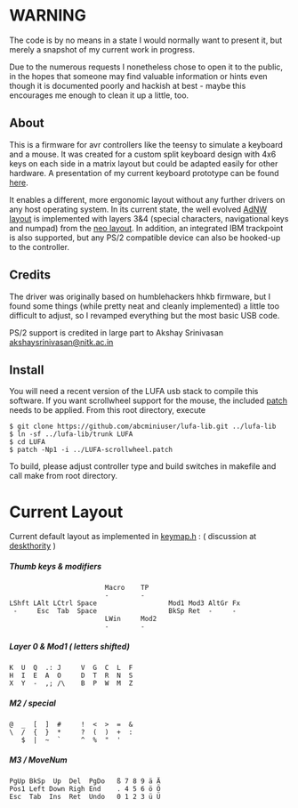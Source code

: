 **WARNING**
=================
The code is by no means in a state I would normally want to present it, but merely a snapshot of my current work in progress.

Due to the numerous requests I nonetheless chose to open it to the public, in the hopes that someone may find valuable information or hints even though it is documented poorly and hackish at best - maybe this encourages me enough to clean it up a little, too. 


About
-----
This is a firmware for avr controllers like the teensy to simulate a keyboard and a mouse. It was created for a custom split keyboard design with 4x6 keys on each side in a matrix layout but could be adapted easily for other hardware. A presentation of my current keyboard prototype can be found [here][DT_hw].

It enables a different, more ergonomic layout without any further drivers on any host operating system. In its current state, the well evolved [AdNW layout][adnw] is implemented with layers 3&4 (special characters, navigational keys and numpad) from the [neo layout][neo]. In addition, an integrated IBM trackpoint is also supported, but any PS/2 compatible device can also be hooked-up to the controller.


Credits
-------
The driver was originally based on humblehackers hhkb firmware, but I found some things (while pretty neat and cleanly implemented) a little too difficult to adjust, so I revamped everything but the most basic USB code.

PS/2 support is credited in large part to Akshay Srinivasan <akshaysrinivasan@nitk.ac.in>


Install
-------
You will need a recent version of the LUFA usb stack to compile this software.
If you want scrollwheel support for the mouse, the included [patch](/frobiac/adnw/blob/master/LUFA-scrollwheel.patch) needs to be applied.
From this root directory, execute

    $ git clone https://github.com/abcminiuser/lufa-lib.git ../lufa-lib
    $ ln -sf ../lufa-lib/trunk LUFA
    $ cd LUFA
    $ patch -Np1 -i ../LUFA-scrollwheel.patch


To build, please adjust controller type and build switches in makefile and call make from root directory.


Current Layout
==============
Current default layout as implemented in [keymap.h](/frobiac/adnw/blob/master/src/keymap.h) : 
( discussion at [deskthority][DT_layout] )

##### Thumb keys & modifiers 
                            Macro    TP
                            -        -
    LShft LAlt LCtrl Space                  Mod1 Mod3 AltGr Fx
     -     Esc  Tab  Space                  BkSp Ret  -     -
                            LWin     Mod2
                            -        -

##### Layer 0 & Mod1 ( letters shifted)
    K  U  Q  .: J     V  G  C  L  F
    H  I  E  A  O     D  T  R  N  S
    X  Y  -  ,; /\    B  P  W  M  Z

##### M2 / special
    @  _  [  ]  #     !  <  >  =  &
    \  /  {  }  *     ?  (  )  +  :
       $  |  ~  `     ^  %  "  '

##### M3 / MoveNum
    PgUp BkSp  Up  Del  PgDo   ß 7 8 9 ä Ä
    Pos1 Left Down Righ End    . 4 5 6 ö Ö
    Esc  Tab  Ins  Ret  Undo   0 1 2 3 ü Ü


[DT_hw]:     http://deskthority.net/workshop-f7/my-diy-keyboard-collection-or-how-i-became-a-kb-geek-t2534.html 
[DT_layout]: http://deskthority.net/keyboards-f2/the-decent-keyboard-layout-discussion-thread-matrix-t2898-30.html
[adnw]:      http://www.adnw.de
[neo]:       http://www.neo-layout.org/
